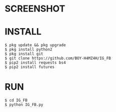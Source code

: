 # SCREENSHOT

# INSTALL
```
$ pkg update && pkg upgrade
$ pkg install python2
$ pkg install git
$ git clone https://github.com/BOY-H4MZ4H/IG_FB
$ pip2 install requests bs4
$ pip2 install futures
```
# RUN
```
$ cd IG_FB
$ python IG_FB.py
```
